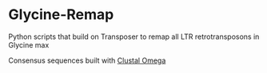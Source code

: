 # Glycine-Remap
Python scripts that build on Transposer to remap all LTR retrotransposons in Glycine max

Consensus sequences built with [Clustal Omega](https://www.ebi.ac.uk/Tools/msa/clustalo/)
